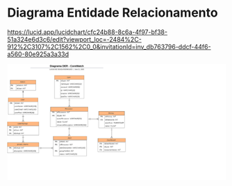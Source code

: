 # Diagrama Entidade Relacionamento

https://lucid.app/lucidchart/cfc24b88-8c6a-4f97-bf38-51a324e6d3c6/edit?viewport_loc=-2484%2C-912%2C3107%2C1562%2C0_0&invitationId=inv_db763796-ddcf-44f6-a560-80e925a3a33d

![Diagrama DER - CoreWatch.svg](Diagrama_DER_-_CoreWatch.svg)